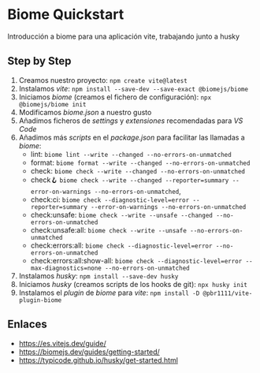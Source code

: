 # Biome Quickstart

Introducción a biome para una aplicación vite, trabajando junto a husky

## Step by Step

1. Creamos nuestro proyecto: `npm create vite@latest`
2. Instalamos _vite_: `npm install --save-dev --save-exact @biomejs/biome`
3. Iniciamos _biome_ (creamos el fichero de configuración): `npx @biomejs/biome init`
4. Modificamos _biome.json_ a nuestro gusto
5. Añadimos ficheros de _settings_ y _extensiones_ recomendadas para _VS Code_
6. Añadimos más _scripts_ en el _package.json_ para facilitar las llamadas a _biome_:
    - lint: `biome lint --write --changed --no-errors-on-unmatched`
    - format: `biome format --write --changed --no-errors-on-unmatched`
    - check: `biome check --write --changed --no-errors-on-unmatched`
    - check:hook: `biome check --write --changed --reporter=summary --error-on-warnings --no-errors-on-unmatched`,
    - check:ci: `biome check --diagnostic-level=error --reporter=summary --error-on-warnings --no-errors-on-unmatched`
    - check:unsafe: `biome check --write --unsafe --changed --no-errors-on-unmatched`
    - check:unsafe:all: `biome check --write --unsafe --no-errors-on-unmatched`
    - check:errors:all: `biome check --diagnostic-level=error --no-errors-on-unmatched`
    - check:errors:all:show-all: `biome check --diagnostic-level=error --max-diagnostics=none --no-errors-on-unmatched`
7. Instalamos _husky_: `npm install --save-dev husky`
8. Iniciamos _husky_ (creamos scripts de los hooks de git): `npx husky init`
9. Instalamos el _plugin_ de _biome_ para _vite_: `npm install -D @pbr1111/vite-plugin-biome`

## Enlaces
- https://es.vitejs.dev/guide/
- https://biomejs.dev/guides/getting-started/
- https://typicode.github.io/husky/get-started.html